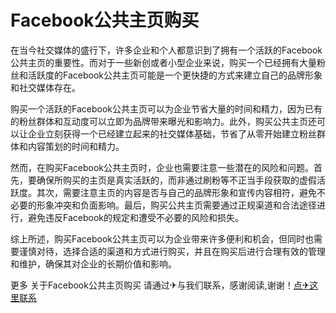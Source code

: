 # Facebook公共主页购买

在当今社交媒体的盛行下，许多企业和个人都意识到了拥有一个活跃的Facebook公共主页的重要性。而对于一些新创或者小型企业来说，购买一个已经拥有大量粉丝和活跃度的Facebook公共主页可能是一个更快捷的方式来建立自己的品牌形象和社交媒体存在。

购买一个活跃的Facebook公共主页可以为企业节省大量的时间和精力，因为已有的粉丝群体和互动度可以立即为品牌带来曝光和影响力。此外，购买公共主页还可以让企业立刻获得一个已经建立起来的社交媒体基础，节省了从零开始建立粉丝群体和内容策划的时间和精力。

然而，在购买Facebook公共主页时，企业也需要注意一些潜在的风险和问题。首先，要确保所购买的主页是真实活跃的，而非通过刷粉等不正当手段获取的虚假活跃度。其次，需要注意主页的内容是否与自己的品牌形象和宣传内容相符，避免不必要的形象冲突和负面影响。最后，购买公共主页需要通过正规渠道和合法途径进行，避免违反Facebook的规定和遭受不必要的风险和损失。

综上所述，购买Facebook公共主页可以为企业带来许多便利和机会，但同时也需要谨慎对待，选择合适的渠道和方式进行购买，并且在购买后进行合理有效的管理和维护，确保其对企业的长期价值和影响。

更多 关于Facebook公共主页购买 请通过✈与我们联系，感谢阅读,谢谢！[点✈这里联系](https://t.me/lm999bot)